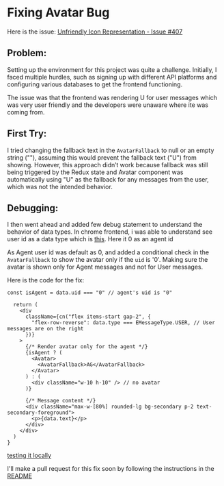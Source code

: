 # Fixing Avatar Bug

Here is the issue: [Unfriendly Icon Representation - Issue #407](https://github.com/TEN-framework/TEN-Agent/issues/407)
## Problem:

Setting up the environment for this project was quite a challenge. Initially, I faced multiple hurdles, such as signing up with different API platforms and configuring various databases to get the frontend functioning. 


The issue was that the frontend was rendering U for user messages  which was very user friendly and the developers were unaware where ite was coming from.

## First Try:
I tried changing the fallback text in the `AvatarFallback` to null or an empty string (""), assuming this would prevent the fallback text ("U") from showing. However, this approach didn’t work because fallback was still being triggered by the Redux state and Avatar component was automatically using "U" as the fallback for any messages from the user, which was not the intended behavior.

## Debugging:

I then went ahead and added few debug statement to understand the behavior of data types. In chrome frontend, i was able to understand see user id as a data type which is [this]([https://ibb.co/9YV64qL](https://ibb.co/nLMqjqf)). Here it 0 as an agent id

As Agent  user id was default as 0, and added a conditional check in the `AvatarFallback` to show the avatar only if the `uid` is '0'. Making sure the avatar is shown only for Agent messages and not for User messages.

Here is the code for the fix:

```
const isAgent = data.uid === "0" // agent's uid is "0"

  return (
    <div
      className={cn("flex items-start gap-2", {
        "flex-row-reverse": data.type === EMessageType.USER, // User messages are on the right
      })}
    >
      {/* Render avatar only for the agent */}
      {isAgent ? (
        <Avatar>
          <AvatarFallback>AG</AvatarFallback>
        </Avatar>
      ) : (
        <div className="w-10 h-10" /> // no avatar
      )}

      {/* Message content */}
      <div className="max-w-[80%] rounded-lg bg-secondary p-2 text-secondary-foreground">
        <p>{data.text}</p>
      </div>
    </div>
  )
}
```

[testing it locally](https://ibb.co/bNjZCdJ)

I'll make a pull request for this fix soon by following the instructions in the [README](https://github.com/TEN-framework/TEN-Agent/blob/main/README.md)
